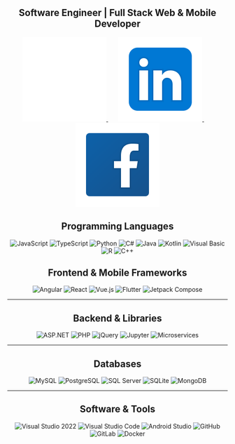 <div align="center">
    <h2>Software Engineer | Full Stack Web & Mobile Developer</h2>
    <p>
        <a href="https://x.com/XDeepDev">
            <img src="./assets/icons8-x.svg" alt="Twitter" />
        </a>
        &nbsp; &nbsp; &nbsp;
        <a href="https://www.linkedin.com/in/ricardomelgarejo/">
            <img src="./assets/icons8-linkedin.svg" alt="LinkedIn" />
        </a>
        &nbsp; &nbsp; &nbsp;
        <a href="https://facebook.com/XDeepDev">
            <img src="./assets/icons8-facebook.svg" alt="Facebook" />
        </a>
    </p>
</div>



<div align="center">
    <h2>Programming Languages</h2>
    <img src="https://img.shields.io/badge/JavaScript-%23F7DF1E.svg?&style=for-the-badge&logo=javascript&logoColor=black" alt="JavaScript" />
    <img src="https://img.shields.io/badge/TypeScript-%233178C6.svg?&style=for-the-badge&logo=typescript&logoColor=white" alt="TypeScript" />
    <img src="https://img.shields.io/badge/Python-%233776AB.svg?&style=for-the-badge&logo=python&logoColor=white" alt="Python" />
    <img src="https://img.shields.io/badge/C%23-%230076C6.svg?&style=for-the-badge&logo=c-sharp&logoColor=white" alt="C#" />
    <img src="https://img.shields.io/badge/Java-%23ED8B00.svg?&style=for-the-badge&logo=openjdk&logoColor=white" alt="Java" />
    <img src="https://img.shields.io/badge/Kotlin-%230095D5.svg?&style=for-the-badge&logo=kotlin&logoColor=white" alt="Kotlin" />
    <img src="https://img.shields.io/badge/Visual%20Basic-%23007396.svg?&style=for-the-badge&logo=visual-studio&logoColor=white" alt="Visual Basic" />
    <img src="https://img.shields.io/badge/R-%23276DC3.svg?&style=for-the-badge&logo=r&logoColor=white" alt="R" />
    <img src="https://img.shields.io/badge/C++-%2300599C.svg?&style=for-the-badge&logo=c%2B%2B&logoColor=white" alt="C++" />
</div>



<div align="center">
    <h2>Frontend & Mobile Frameworks</h2>
    <img src="https://img.shields.io/badge/Angular-%23DD0031.svg?&style=for-the-badge&logo=angular&logoColor=white" alt="Angular" />
    <img src="https://img.shields.io/badge/React-%2361DAFB.svg?&style=for-the-badge&logo=react&logoColor=black" alt="React" />
    <img src="https://img.shields.io/badge/Vue.js-%234FC08D.svg?&style=for-the-badge&logo=vue.js&logoColor=white" alt="Vue.js" />
    <img src="https://img.shields.io/badge/Flutter-%2302569B.svg?&style=for-the-badge&logo=flutter&logoColor=white" alt="Flutter" />
    <img src="https://img.shields.io/badge/Jetpack%20Compose-%23EA4335.svg?&style=for-the-badge&logo=android&logoColor=white" alt="Jetpack Compose" />
</div>

---

<div align="center">
    <h2>Backend & Libraries</h2>
    <img src="https://img.shields.io/badge/ASP.NET-%230050A0.svg?&style=for-the-badge&logo=.net&logoColor=white" alt="ASP.NET" />
    <img src="https://img.shields.io/badge/PHP-%23777BB4.svg?&style=for-the-badge&logo=php&logoColor=white" alt="PHP" />
    <img src="https://img.shields.io/badge/jQuery-%230073B0.svg?&style=for-the-badge&logo=jquery&logoColor=white" alt="jQuery" />
    <img src="https://img.shields.io/badge/Jupyter-%23F37626.svg?&style=for-the-badge&logo=jupyter&logoColor=white" alt="Jupyter" />
    <img src="https://img.shields.io/badge/Microservices-%23000000.svg?&style=for-the-badge&logo=docker&logoColor=white" alt="Microservices" />
</div>

---

<div align="center">
    <h2>Databases</h2>
    <img src="https://img.shields.io/badge/MySQL-%234479A1.svg?&style=for-the-badge&logo=mysql&logoColor=white" alt="MySQL" />
    <img src="https://img.shields.io/badge/PostgreSQL-%234169E1.svg?&style=for-the-badge&logo=postgresql&logoColor=white" alt="PostgreSQL" />
    <img src="https://img.shields.io/badge/SQL%20Server-%23CC2927.svg?&style=for-the-badge&logo=microsoftsqlserver&logoColor=white" alt="SQL Server" />
    <img src="https://img.shields.io/badge/SQLite-%23000000.svg?&style=for-the-badge&logo=sqlite&logoColor=white" alt="SQLite" />
    <img src="https://img.shields.io/badge/MongoDB-%2347A248.svg?&style=for-the-badge&logo=mongodb&logoColor=white" alt="MongoDB" />
</div>

---

<div align="center">
    <h2>Software & Tools</h2>
    <img src="https://img.shields.io/badge/Visual%20Studio%202022-%23007ACC.svg?&style=for-the-badge&logo=visual-studio&logoColor=white" alt="Visual Studio 2022" />
    <img src="https://img.shields.io/badge/VS%20Code-%23007ACC.svg?&style=for-the-badge&logo=visual-studio-code&logoColor=white" alt="Visual Studio Code" />
    <img src="https://img.shields.io/badge/Android%20Studio-%233DDC84.svg?&style=for-the-badge&logo=android-studio&logoColor=white" alt="Android Studio" />
    <img src="https://img.shields.io/badge/GitHub-%23181717.svg?&style=for-the-badge&logo=github&logoColor=white" alt="GitHub" />
    <img src="https://img.shields.io/badge/GitLab-%23FC6D26.svg?&style=for-the-badge&logo=gitlab&logoColor=white" alt="GitLab" />
    <img src="https://img.shields.io/badge/Docker-%230db7ed.svg?&style=for-the-badge&logo=docker&logoColor=white" alt="Docker" />
</div>
</div>
